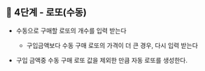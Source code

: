 ## 🚀 4단계 - 로또(수동)
- 수동으로 구매할 로또의 개수를 입력 받는다
  - 구입금액보다 수동 구매 로또의 가격이 더 큰 경우, 다시 입력 받는다
  

- 구입 금액중 수동 구매 로또 값을 제외한 만큼 자동 로또를 생성한다. 